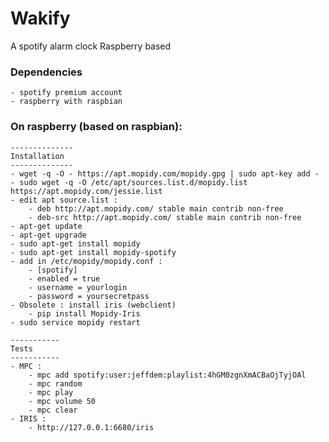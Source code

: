 # Wakify
A spotify alarm clock Raspberry based

### Dependencies
    - spotify premium account
    - raspberry with raspbian

### On raspberry (based on raspbian):
    --------------
    Installation 
    --------------
    - wget -q -O - https://apt.mopidy.com/mopidy.gpg | sudo apt-key add -
    - sudo wget -q -O /etc/apt/sources.list.d/mopidy.list https://apt.mopidy.com/jessie.list
    - edit apt source.list :
        - deb http://apt.mopidy.com/ stable main contrib non-free
        - deb-src http://apt.mopidy.com/ stable main contrib non-free
    - apt-get update
    - apt-get upgrade
    - sudo apt-get install mopidy
    - sudo apt-get install mopidy-spotify
    - add in /etc/mopidy/mopidy.conf :
        - [spotify]
        - enabled = true
        - username = yourlogin
        - password = yoursecretpass
    - Obsolete : install iris (webclient)
        - pip install Mopidy-Iris
    - sudo service mopidy restart
    
    -----------
    Tests 
    -----------
    - MPC :
        - mpc add spotify:user:jeffdem:playlist:4hGM0zgnXmACBaOjTyjOAl
        - mpc random
        - mpc play
        - mpc volume 50
        - mpc clear
    - IRIS :
        - http://127.0.0.1:6680/iris
